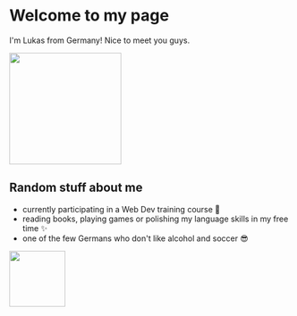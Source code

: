 # Welcome to my page

I'm Lukas from Germany! Nice to meet you guys.

<img src="https://images1.wionews.com/images/wion/900x1600/2023/12/18/1702913723179_Untitled.jpg" width="200">

## Random stuff about me
- currently participating in a Web Dev training course 🚀
- reading books, playing games or polishing my language skills in my free time ✨
- one of the few Germans who don't like alcohol and soccer 😎

<img src="https://raw.githubusercontent.com/innng/innng/master/assets/kyubey.gif" width="100">
